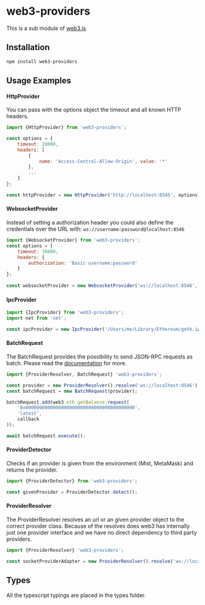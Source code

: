 # web3-providers

This is a sub module of [web3.js][repo]

## Installation

```bash
npm install web3-providers
```

## Usage Examples

#### HttpProvider
You can pass with the options object the timeout and all known HTTP headers. 

```js 
import {HttpProvider} from 'web3-providers';

const options = {
    timeout: 20000,
    headers: [
        {
            name: 'Access-Control-Allow-Origin', value: '*'
        },
        ...
    ]
};

const httpProvider = new HttpProvider('http://localhost:8545', options); 
```

#### WebsocketProvider

Instead of setting a authorization header you could also define the credentials over the URL with:
```ws://username:password@localhost:8546```

```js 
import {WebsocketProvider} from 'web3-providers';
const options = { 
    timeout: 30000, 
    headers: {
        authorization: 'Basic username:password'
    }
};
 
const websocketProvider = new WebsocketProvider('ws://localhost:8546', options);
```

#### IpcProvider
```js 
import {IpcProvider} from 'web3-providers';
import net from 'net';

const ipcProvider = new IpcProvider('/Users/me/Library/Ethereum/geth.ipc', net);
```

#### BatchRequest
The BatchRequest provides the possibility to send JSON-RPC requests as batch.
Please read the [documentation][docs] for more.

```js 
import {ProviderResolver, BatchRequest} 'web3-providers';

const provider = new ProviderResolver().resolve('ws://localhost:8546');
const batchRequest = new BatchRequest(provider);

batchRequest.add(web3.eth.getBalance.request(
    '0x0000000000000000000000000000000000000000',
    'latest',
    callback
));

await batchRequest.execute();
```

#### ProviderDetector
Checks if an provider is given from the environment (Mist, MetaMask) and returns the provider.

```js
import {ProviderDetector} from 'web3-providers';

const givenProvider = ProviderDetector.detect();
```

#### ProviderResolver
The ProviderResolver resolves an url or an given provider object to the correct provider class. 
Because of the resolves does web3 has internally just one provider interface and we have no direct dependency to third party providers.

```js 
import {ProviderResolver} 'web3-providers';

const socketProviderAdapter = new ProviderResolver().resolve('ws://localhost:8546');
```

## Types 

All the typescript typings are placed in the types folder. 

[docs]: http://web3js.readthedocs.io/en/1.0/
[repo]: https://github.com/ethereum/web3.js
